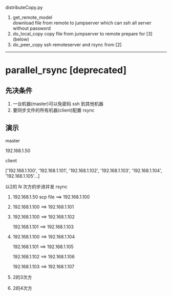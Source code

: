 distributeCopy.py
1. get_remote_model  
    download file from remote to jumpserver which can ssh all server without password
2. do_local_copy
    copy file from jumpserver to remote
    prepare for [3] (below)
3. do_peer_copy
    ssh remoteserver and rsync from [2]
---
# parallel_rsync [deprecated]

## 先决条件

1. 一台机器(master)可以免密码 ssh 到其他机器
2. 要同步文件的所有机器(client)配置 rsync

## 演示

master 

192.168.1.50

client

['192.168.1.100', '192.168.1.101', '192.168.1.102', '192.168.1.103', '192.168.1.104', '192.168.1.105'...]



以2的 N 次方的步进并发 rsync

1. 192.168.1.50    scp  file ==> 192.168.1.100

2. 192.168.1.100 ==> 192.168.1.101

3. 192.168.1.100 ==> 192.168.1.102

   192.168.1.101 ==> 192.168.1.103

4. 192.168.1.100 ==> 192.168.1.104

   192.168.1.101 ==> 192.168.1.105

   192.168.1.102 ==> 192.168.1.106

   192.168.1.103 ==> 192.168.1.107

5. 2的3次方

6. 2的4次方

